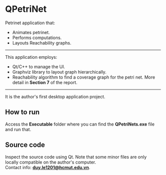 # QPetriNet
Petrinet application that:  
* Animates petrinet.
* Performs computations. 
* Layouts Reachability graphs.  
---
This application employs:  
* Qt/C++ to manage the UI.
* Graphviz library to layout graph hierarchically.
* Reachability algorithm to find a coverage graph for the petri net. More detail in **Section 7** of the report.
---
It is the author's first desktop application project.  
## How to run
Access the **Executable** folder where you can find the **QPetriNets.exe** file and run that.
## Source code
Inspect the source code using Qt. Note that some minor files are only locally compatible on the author's computer.  
Contact info: **duy.le1201@hcmut.edu.vn**.
